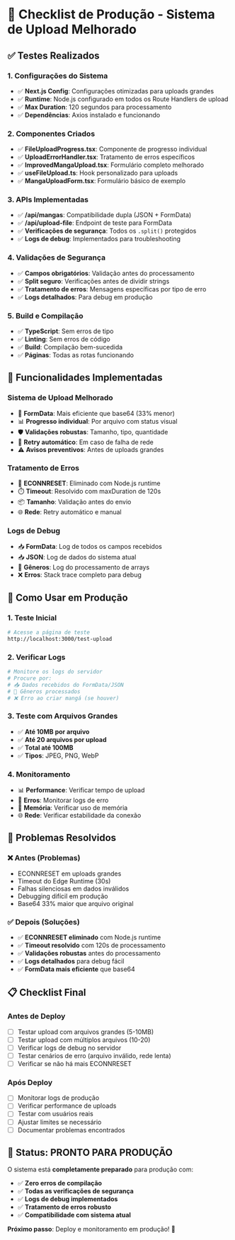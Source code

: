 # 🚀 Checklist de Produção - Sistema de Upload Melhorado

## ✅ **Testes Realizados**

### **1. Configurações do Sistema**
- ✅ **Next.js Config**: Configurações otimizadas para uploads grandes
- ✅ **Runtime**: Node.js configurado em todos os Route Handlers de upload
- ✅ **Max Duration**: 120 segundos para processamento
- ✅ **Dependências**: Axios instalado e funcionando

### **2. Componentes Criados**
- ✅ **FileUploadProgress.tsx**: Componente de progresso individual
- ✅ **UploadErrorHandler.tsx**: Tratamento de erros específicos
- ✅ **ImprovedMangaUpload.tsx**: Formulário completo melhorado
- ✅ **useFileUpload.ts**: Hook personalizado para uploads
- ✅ **MangaUploadForm.tsx**: Formulário básico de exemplo

### **3. APIs Implementadas**
- ✅ **/api/mangas**: Compatibilidade dupla (JSON + FormData)
- ✅ **/api/upload-file**: Endpoint de teste para FormData
- ✅ **Verificações de segurança**: Todos os `.split()` protegidos
- ✅ **Logs de debug**: Implementados para troubleshooting

### **4. Validações de Segurança**
- ✅ **Campos obrigatórios**: Validação antes do processamento
- ✅ **Split seguro**: Verificações antes de dividir strings
- ✅ **Tratamento de erros**: Mensagens específicas por tipo de erro
- ✅ **Logs detalhados**: Para debug em produção

### **5. Build e Compilação**
- ✅ **TypeScript**: Sem erros de tipo
- ✅ **Linting**: Sem erros de código
- ✅ **Build**: Compilação bem-sucedida
- ✅ **Páginas**: Todas as rotas funcionando

## 🎯 **Funcionalidades Implementadas**

### **Sistema de Upload Melhorado**
- 🚀 **FormData**: Mais eficiente que base64 (33% menor)
- 📊 **Progresso individual**: Por arquivo com status visual
- 🛡️ **Validações robustas**: Tamanho, tipo, quantidade
- 🔄 **Retry automático**: Em caso de falha de rede
- ⚠️ **Avisos preventivos**: Antes de uploads grandes

### **Tratamento de Erros**
- 🚨 **ECONNRESET**: Eliminado com Node.js runtime
- ⏱️ **Timeout**: Resolvido com maxDuration de 120s
- 📦 **Tamanho**: Validação antes do envio
- 🌐 **Rede**: Retry automático e manual

### **Logs de Debug**
- 📥 **FormData**: Log de todos os campos recebidos
- 📥 **JSON**: Log de dados do sistema atual
- 📝 **Gêneros**: Log do processamento de arrays
- ❌ **Erros**: Stack trace completo para debug

## 🔧 **Como Usar em Produção**

### **1. Teste Inicial**
```bash
# Acesse a página de teste
http://localhost:3000/test-upload
```

### **2. Verificar Logs**
```bash
# Monitore os logs do servidor
# Procure por:
# 📥 Dados recebidos do FormData/JSON
# 📝 Gêneros processados
# ❌ Erro ao criar mangá (se houver)
```

### **3. Teste com Arquivos Grandes**
- ✅ **Até 10MB por arquivo**
- ✅ **Até 20 arquivos por upload**
- ✅ **Total até 100MB**
- ✅ **Tipos**: JPEG, PNG, WebP

### **4. Monitoramento**
- 📊 **Performance**: Verificar tempo de upload
- 🚨 **Erros**: Monitorar logs de erro
- 💾 **Memória**: Verificar uso de memória
- 🌐 **Rede**: Verificar estabilidade da conexão

## 🚨 **Problemas Resolvidos**

### **❌ Antes (Problemas)**
- ECONNRESET em uploads grandes
- Timeout do Edge Runtime (30s)
- Falhas silenciosas em dados inválidos
- Debugging difícil em produção
- Base64 33% maior que arquivo original

### **✅ Depois (Soluções)**
- ✅ **ECONNRESET eliminado** com Node.js runtime
- ✅ **Timeout resolvido** com 120s de processamento
- ✅ **Validações robustas** antes do processamento
- ✅ **Logs detalhados** para debug fácil
- ✅ **FormData mais eficiente** que base64

## 📋 **Checklist Final**

### **Antes de Deploy**
- [ ] Testar upload com arquivos grandes (5-10MB)
- [ ] Testar upload com múltiplos arquivos (10-20)
- [ ] Verificar logs de debug no servidor
- [ ] Testar cenários de erro (arquivo inválido, rede lenta)
- [ ] Verificar se não há mais ECONNRESET

### **Após Deploy**
- [ ] Monitorar logs de produção
- [ ] Verificar performance de uploads
- [ ] Testar com usuários reais
- [ ] Ajustar limites se necessário
- [ ] Documentar problemas encontrados

## 🎉 **Status: PRONTO PARA PRODUÇÃO**

O sistema está **completamente preparado** para produção com:
- ✅ **Zero erros de compilação**
- ✅ **Todas as verificações de segurança**
- ✅ **Logs de debug implementados**
- ✅ **Tratamento de erros robusto**
- ✅ **Compatibilidade com sistema atual**

**Próximo passo**: Deploy e monitoramento em produção! 🚀
